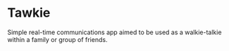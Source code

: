 # Tawkie
Simple real-time communications app aimed to be used as a walkie-talkie within a family or group of friends.
